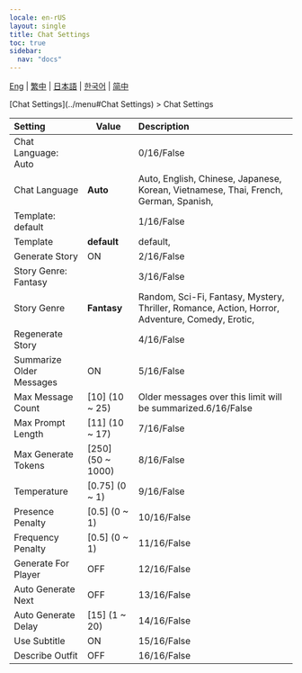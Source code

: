 ```yaml
---
locale: en-rUS
layout: single
title: Chat Settings
toc: true
sidebar:
  nav: "docs"
---
```

[Eng](/dancexr/menu/2025.4/chat/chat_settings) | [繁中](/tw/dancexr/menu/2025.4/chat/chat_settings) | [日本語](/jp/dancexr/menu/2025.4/chat/chat_settings) | [한국어](/kr/dancexr/menu/2025.4/chat/chat_settings) | [简中](/zh/dancexr/menu/2025.4/chat/chat_settings)

[Chat Settings](../menu#Chat Settings) > Chat Settings



| Setting | Value | Description |
| :--- | --- | :--- |
| Chat Language: Auto || 0/16/False
| Chat Language | **Auto** | Auto, English, Chinese, Japanese, Korean, Vietnamese, Thai, French, German, Spanish,  |
| Template: default || 1/16/False
| Template | **default** | default,  |
| Generate Story | ON | 2/16/False
| Story Genre: Fantasy || 3/16/False
| Story Genre | **Fantasy** | Random, Sci-Fi, Fantasy, Mystery, Thriller, Romance, Action, Horror, Adventure, Comedy, Erotic,  |
| Regenerate Story || 4/16/False
| Summarize Older Messages | ON | 5/16/False
| Max Message Count | [10] (10 ~ 25) | Older messages over this limit will be summarized.6/16/False
| Max Prompt Length | [11] (10 ~ 17) | 7/16/False
| Max Generate Tokens | [250] (50 ~ 1000) | 8/16/False
| Temperature | [0.75] (0 ~ 1) | 9/16/False
| Presence Penalty | [0.5] (0 ~ 1) | 10/16/False
| Frequency Penalty | [0.5] (0 ~ 1) | 11/16/False
| Generate For Player | OFF | 12/16/False
| Auto Generate Next | OFF | 13/16/False
| Auto Generate Delay | [15] (1 ~ 20) | 14/16/False
| Use Subtitle | ON | 15/16/False
| Describe Outfit | OFF | 16/16/False
